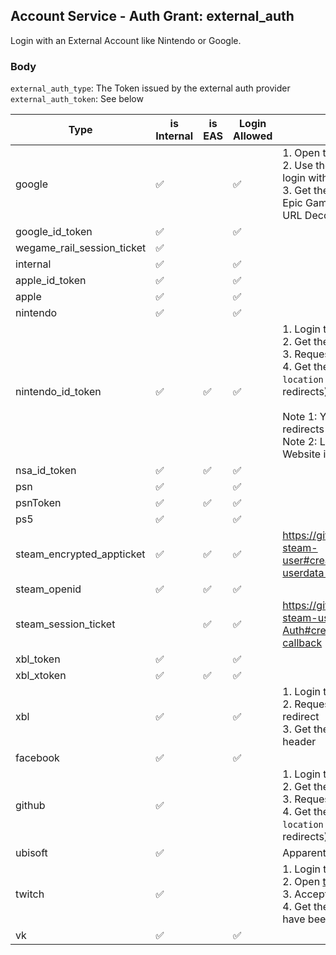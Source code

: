 ## Account Service - Auth Grant: external_auth

Login with an External Account like Nintendo or Google.

### Body

`external_auth_type`: The Token issued by the external auth provider \
`external_auth_token`: See below

| Type                       | is Internal | is EAS | Login Allowed | Obtaining Token                                                                                                                                                                                                                                                                                                                                                                                                                                                                                                                                                                                                                       |
| -------------------------- | ----------- | ------ | ------------- | ------------------------------------------------------------------------------------------------------------------------------------------------------------------------------------------------------------------------------------------------------------------------------------------------------------------------------------------------------------------------------------------------------------------------------------------------------------------------------------------------------------------------------------------------------------------------------------------------------------------------------------- |
| google                     | ✅         |        | ✅           | 1. Open the [Google Web Login](https://accounts.google.com/o/oauth2/v2/auth?client_id=81931294547-ict6llss8611g9nglndn2bnln48bo59d.apps.googleusercontent.com&response_type=code&scope=openid&redirect_uri=https://accounts.epicgames.com/OAuthAuthorized) <br/> 2. Use the Google Account you want to login with to Epic Games <br/> 3. Get the `code` from the URL when the Epic Games Error shows up (Must get URL Decoded before using it!)                                                                                                                                                                                       |
| google_id_token            | ✅         |        | ✅           |                                                                                                                                                                                                                                                                                                                                                                                                                                                                                                                                                                                                                                       |
| wegame_rail_session_ticket | ✅         |        |               |                                                                                                                                                                                                                                                                                                                                                                                                                                                                                                                                                                                                                                       |
| internal                   | ✅         |        | ✅           |                                                                                                                                                                                                                                                                                                                                                                                                                                                                                                                                                                                                                                       |
| apple_id_token             | ✅         |        | ✅           |                                                                                                                                                                                                                                                                                                                                                                                                                                                                                                                                                                                                                                       |
| apple                      | ✅         |        | ✅           |                                                                                                                                                                                                                                                                                                                                                                                                                                                                                                                                                                                                                                       |
| nintendo                   | ✅         |        | ✅           |                                                                                                                                                                                                                                                                                                                                                                                                                                                                                                                                                                                                                                       |
| nintendo_id_token          | ✅         | ✅    | ✅           | 1. Login to [Nintendo](https://accounts.nintendo.com/login) <br/> 2. Get the `NASID` cookie <br/> 3. Request [this URL](https://accounts.nintendo.com/connect/1.0.0/authorize/consent?client_id=1f6a6a4806931686&redirect_uri=https%3A%2F%2Faccounts.epicgames.com%2FOAuthAuthorized&display=popup&state=egs&force_verify=true&scope=openid+user.screenName&response_type=id_token) with the cookie <br/> 4. Get the `id_token` from the url or the `location` header (If you dont follow redirects) <br/><br/> Note 1: You dont need to follow the redirects<br/>Note 2: Logging out of the Nintendo Website invalidates the `NASID` |
| nsa_id_token               | ✅         | ✅    | ✅           |                                                                                                                                                                                                                                                                                                                                                                                                                                                                                                                                                                                                                                       |
| psn                        | ✅         |        | ✅           |                                                                                                                                                                                                                                                                                                                                                                                                                                                                                                                                                                                                                                       |
| psnToken                   | ✅         | ✅    | ✅           |                                                                                                                                                                                                                                                                                                                                                                                                                                                                                                                                                                                                                                       |
| ps5                        | ✅         |        | ✅           |                                                                                                                                                                                                                                                                                                                                                                                                                                                                                                                                                                                                                                       |
| steam_encrypted_appticket  | ✅         | ✅    | ✅           | https://github.com/DoctorMcKay/node-steam-user#createencryptedappticketappid-userdata-callback                                                                                                                                                                                                                                                                                                                                                                                                                                                                                                                                        |
| steam_openid               | ✅         | ✅    | ✅           |                                                                                                                                                                                                                                                                                                                                                                                                                                                                                                                                                                                                                                       |
| steam_session_ticket       |             | ✅    | ✅           | https://github.com/DoctorMcKay/node-steam-user/wiki/Steam-App-Auth#createauthsessionticketappid-callback                                                                                                                                                                                                                                                                                                                                                                                                                                                                                                                              |
| xbl_token                  | ✅         |        | ✅           |                                                                                                                                                                                                                                                                                                                                                                                                                                                                                                                                                                                                                                       |
| xbl_xtoken                 | ✅         | ✅    | ✅           |                                                                                                                                                                                                                                                                                                                                                                                                                                                                                                                                                                                                                                       |
| xbl                        | ✅         |        | ✅           | 1. Login to Microsoft <br/> 2. Request [this URL](https://login.live.com/oauth20_authorize.srf?client_id=82023151-c27d-4fb5-8551-10c10724a55e&redirect_uri=https%3A%2F%2Faccounts.epicgames.com%2FOAuthAuthorized&state=&scope=xboxlive.signin&service_entity=undefined&force_verify=true&response_type=code&display=popup) but dont follow the redirect <br/> 3. Get the `code` from the `location` header                                                                                                                                                                                                                           |
| facebook                   | ✅         |        | ✅           |                                                                                                                                                                                                                                                                                                                                                                                                                                                                                                                                                                                                                                       |
| github                     | ✅         |        |               | 1. Login to [Github](https://github.com/login) <br/> 2. Get the `user_session` cookie <br/> 3. Request [this URL](https://github.com/login/oauth/authorize?client_id=5f5146bcf909bdf47f12&response_type=code) with the cookie <br/> 4. Get the `code` from the url or the `location` header (If you dont follow redirects)                                                                                                                                                                                                                                                                                                            |
| ubisoft                    | ✅         |        |               | Apparently broken                                                                                                                                                                                                                                                                                                                                                                                                                                                                                                                                                                                                                     |
| twitch                     | ✅         |        |               | 1. Login to [Twitch](https://www.twitch.tv/login) <br/> 2. Open [this Url](http://id.twitch.tv/oauth2/authorize?client_id=saactj7j6kcf5ogqcv4n6zsgx32sy41&redirect_uri=https%3A%2F%2Faccounts.epicgames.com%2FOAuthAuthorized&state=&scope=user_read%20viewing_activity_read&service_entity=undefined&force_verify=true&response_type=code&display=popup) <br/> 3. Accept the Access <br/> 4. Get the `code` query from the URL you have been redirected to                                                                                                                                                                           |
| vk                         | ✅         |        | ✅           |                                                                                                                                                                                                                                                                                                                                                                                                                                                                                                                                                                                                                                       |

